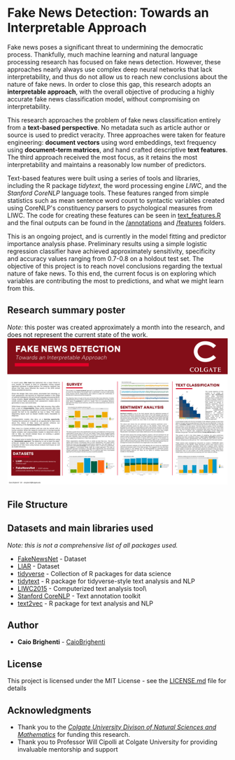 # Fake News Detection: Towards an Interpretable Approach

Fake news poses a significant threat to undermining the democratic process. Thankfully, much machine learning and natural language processing research has focused on fake news detection. However, these approaches nearly always use complex deep neural networks that lack interpretability, and thus do not allow us to reach new conclusions about the nature of fake news. In order to close this gap, this research adopts an **interpretable approach**, with the overall objective of producing a highly accurate fake news classification model, without compromising on interpretability.

This research approaches the problem of fake news classification entirely from a **text-based perspective**. No metadata such as article author or source is used to predict veracity. Three approaches were taken for feature engineering: **document vectors** using word embeddings, text frequency using **document-term matrices**, and hand crafted descriptive **text features**. The third approach received the most focus, as it retains the most interpretability and maintains a reasonably low number of predictors.

Text-based features were built using a series of tools and libraries, including the R package *tidytext*, the word processing engine *LIWC*, and the *Stanford CoreNLP* language tools. These features ranged from simple statistics such as mean sentence word count to syntactic variables created using CoreNLP's constituency parsers to psychological measures from LIWC. The code for creating these features can be seen in [text_features.R](https://github.com/CaioBrighenti/fake-news/blob/master/text_features.R) and the final outputs can be found in the [/annotations](https://github.com/CaioBrighenti/fake-news/tree/master/features) and [/features](https://github.com/CaioBrighenti/fake-news/tree/master/features) folders.

This is an ongoing project, and is currently in the model fitting and predictor importance analysis phase. Preliminary results using a simple logistic regression classifier have achieved approximately sensitivity, specificity and accuracy values ranging from 0.7-0.8 on a holdout test set. The objective of this project is to reach novel conclusions regarding the textual nature of fake news. To this end, the current focus is on exploring which variables are contributing the most to predictions, and what we might learn from this.

## Research summary poster
*Note:* this poster was created approximately a month into the research, and does not represent the current state of the work.
![Reseach Poster](https://github.com/CaioBrighenti/fake-news/blob/master/plots/Poster-1.png?raw=true)

## File Structure


## Datasets and main libraries used
*Note: this is not a comprehensive list of all packages used.*

* [FakeNewsNet](https://github.com/KaiDMML/FakeNewsNet) - Dataset
* [LIAR](https://arxiv.org/abs/1705.00648) - Dataset
* [tidyverse](https://www.tidyverse.org/) - Collection of R packages for data science
* [tidytext](https://cran.r-project.org/web/packages/tidytext/index.html) - R package for tidyverse-style text analysis and NLP
* [LIWC2015](http://liwc.wpengine.com/) - Computerized text analysis tool\
* [Stanford CoreNLP](https://stanfordnlp.github.io/CoreNLP/) - Text annotation toolkit
* [text2vec](http://text2vec.org/) - R package for text analysis and NLP


## Author

* **Caio Brighenti** - [CaioBrighenti](https://github.com/CaioBrighenti)

## License

This project is licensed under the MIT License - see the [LICENSE.md](LICENSE.md) file for details

## Acknowledgments

* Thank you to the [*Colgate University Divison of Natural Sciences and Mathematics*](https://www.colgate.edu/academics/departments-programs/division-natural-sciences-and-mathematics) for funding this research.
* Thank you to Professor Will Cipolli at Colgate University for providing invaluable mentorship and support
